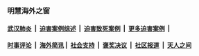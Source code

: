 
### 明慧海外之窗

####  [武汉肺炎](indexes/365.md?t=05291501) &nbsp;|&nbsp;  [迫害案例综述](indexes/328.md?t=05291501) &nbsp;|&nbsp; [迫害致死案例](indexes/277.md?t=05291501)  &nbsp;|&nbsp; [更多迫害案例](indexes/81.md?t=05291501)  &nbsp;|&nbsp; 
####  [时事评论](indexes/19.md?t=05291501) &nbsp;|&nbsp; [海外简讯](indexes/245.md?t=05291501)&nbsp;|&nbsp;  [社会支持](indexes/140.md?t=05291501) &nbsp;|&nbsp; [褒奖决议](indexes/282.md?t=05291501) &nbsp;|&nbsp; [社区报道](indexes/91.md?t=05291501)  &nbsp;|&nbsp; [天人之间](indexes/78.md?t=05291501) 

